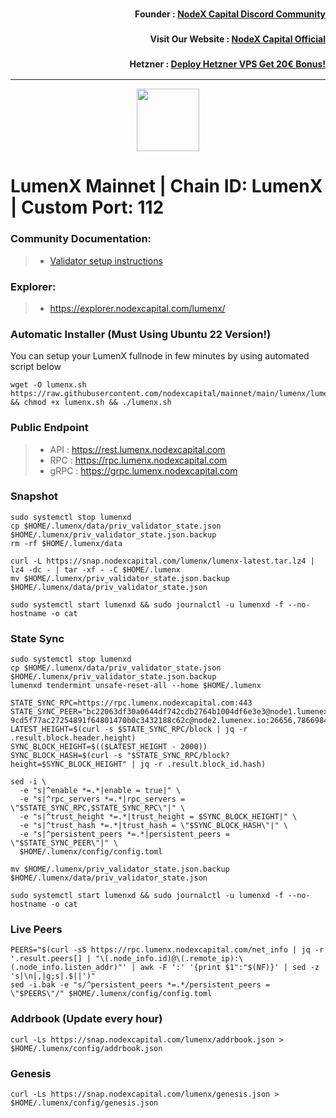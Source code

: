 <h3><p style="font-size:14px" align="right">Founder :
<a href="https://discord.gg/nodexcapital" target="_blank">NodeX Capital Discord Community</a></p></h3>
<h3><p style="font-size:14px" align="right">Visit Our Website :
<a href="https://discord.gg/nodexcapital" target="_blank">NodeX Capital Official</a></p></h3>
<h3><p style="font-size:14px" align="right">Hetzner :
<a href="https://hetzner.cloud/?ref=bMTVi7dcwSgA" target="_blank">Deploy Hetzner VPS Get 20€ Bonus!</a></h3>
<hr>

<p align="center">
  <img height="100" height="auto" src="https://raw.githubusercontent.com/cosmos/chain-registry/master/lumenx/images/lumen.png">
</p>

# LumenX Mainnet | Chain ID: LumenX | Custom Port: 112

### Community Documentation:
>- [Validator setup instructions](https://github.com/nodexcapital/mainnet/tree/main/lumenx)

### Explorer:
>-  https://explorer.nodexcapital.com/lumenx/

### Automatic Installer (Must Using Ubuntu 22 Version!)
You can setup your LumenX fullnode in few minutes by using automated script below
```
wget -O lumenx.sh https://raw.githubusercontent.com/nodexcapital/mainnet/main/lumenx/lumenx.sh && chmod +x lumenx.sh && ./lumenx.sh
```
### Public Endpoint

>- API : https://rest.lumenx.nodexcapital.com
>- RPC : https://rpc.lumenx.nodexcapital.com
>- gRPC : https://grpc.lumenx.nodexcapital.com

### Snapshot
```
sudo systemctl stop lumenxd
cp $HOME/.lumenx/data/priv_validator_state.json $HOME/.lumenx/priv_validator_state.json.backup
rm -rf $HOME/.lumenx/data

curl -L https://snap.nodexcapital.com/lumenx/lumenx-latest.tar.lz4 | lz4 -dc - | tar -xf - -C $HOME/.lumenx
mv $HOME/.lumenx/priv_validator_state.json.backup $HOME/.lumenx/data/priv_validator_state.json

sudo systemctl start lumenxd && sudo journalctl -u lumenxd -f --no-hostname -o cat
```

### State Sync
```
sudo systemctl stop lumenxd
cp $HOME/.lumenx/data/priv_validator_state.json $HOME/.lumenx/priv_validator_state.json.backup
lumenxd tendermint unsafe-reset-all --home $HOME/.lumenx

STATE_SYNC_RPC=https://rpc.lumenx.nodexcapital.com:443
STATE_SYNC_PEER="bc22063df30a0644df742cdb2764b1004df6e3e3@node1.lumenex.io:26656 9cd5f77ac27254891f64801470b0c3432188c62c@node2.lumenex.io:26656,78669849476c8b728abe178475c6f016edf175cf@node3.lumenex.io:26656,48444a4bacc0cafa049d777152473769ab17c0c3@node4.lumenex.io:26656"
LATEST_HEIGHT=$(curl -s $STATE_SYNC_RPC/block | jq -r .result.block.header.height)
SYNC_BLOCK_HEIGHT=$(($LATEST_HEIGHT - 2000))
SYNC_BLOCK_HASH=$(curl -s "$STATE_SYNC_RPC/block?height=$SYNC_BLOCK_HEIGHT" | jq -r .result.block_id.hash)

sed -i \
  -e "s|^enable *=.*|enable = true|" \
  -e "s|^rpc_servers *=.*|rpc_servers = \"$STATE_SYNC_RPC,$STATE_SYNC_RPC\"|" \
  -e "s|^trust_height *=.*|trust_height = $SYNC_BLOCK_HEIGHT|" \
  -e "s|^trust_hash *=.*|trust_hash = \"$SYNC_BLOCK_HASH\"|" \
  -e "s|^persistent_peers *=.*|persistent_peers = \"$STATE_SYNC_PEER\"|" \
  $HOME/.lumenx/config/config.toml

mv $HOME/.lumenx/priv_validator_state.json.backup $HOME/.lumenx/data/priv_validator_state.json

sudo systemctl start lumenxd && sudo journalctl -u lumenxd -f --no-hostname -o cat
```

### Live Peers
```
PEERS="$(curl -sS https://rpc.lumenx.nodexcapital.com/net_info | jq -r '.result.peers[] | "\(.node_info.id)@\(.remote_ip):\(.node_info.listen_addr)"' | awk -F ':' '{print $1":"$(NF)}' | sed -z 's|\n|,|g;s|.$||')"
sed -i.bak -e "s/^persistent_peers *=.*/persistent_peers = \"$PEERS\"/" $HOME/.lumenx/config/config.toml
```
### Addrbook (Update every hour)
```
curl -Ls https://snap.nodexcapital.com/lumenx/addrbook.json > $HOME/.lumenx/config/addrbook.json
```
### Genesis
```
curl -Ls https://snap.nodexcapital.com/lumenx/genesis.json > $HOME/.lumenx/config/genesis.json
```
